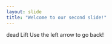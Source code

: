 ```yaml
---
layout: slide
title: "Welcome to our second slide!"
---
```

dead Lift
Use the left arrow to go back!
